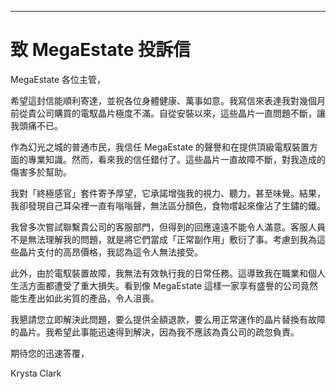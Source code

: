 
---

# 致 MegaEstate 投訴信

MegaEstate 各位主管，

希望這封信能順利寄達，並祝各位身體健康、萬事如意。我寫信來表達我對幾個月前從貴公司購買的電馭晶片極度不滿。自從安裝以來，這些晶片一直問題不斷，讓我頭痛不已。

作為幻光之城的普通市民，我信任 MegaEstate 的聲譽和在提供頂級電馭裝置方面的專業知識。然而，看來我的信任錯付了。這些晶片一直故障不斷，對我造成的傷害多於幫助。

我對「終極感官」套件寄予厚望，它承諾增強我的視力、聽力，甚至味覺。結果，我卻發現自己耳朵裡一直有嗡嗡聲，無法區分顏色，食物嚐起來像沾了生鏽的鐵。

我曾多次嘗試聯繫貴公司的客服部門，但得到的回應遠遠不能令人滿意。客服人員不是無法理解我的問題，就是將它們當成「正常副作用」敷衍了事。考慮到我為這些晶片支付的高昂價格，我認為這令人無法接受。

此外，由於電馭裝置故障，我無法有效執行我的日常任務。這導致我在職業和個人生活方面都遭受了重大損失。看到像 MegaEstate 這樣一家享有盛譽的公司竟然能生產出如此劣質的產品，令人沮喪。

我懇請您立即解決此問題，要么提供全額退款，要么用正常運作的晶片替換有故障的晶片。我希望此事能迅速得到解決，因為我不應該為貴公司的疏忽負責。

期待您的迅速答覆，

Krysta Clark
